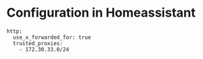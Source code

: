 # Configuration in Homeassistant

```
http:
  use_x_forwarded_for: true
  trusted_proxies:
    - 172.30.33.0/24
```
